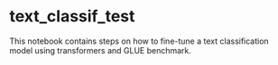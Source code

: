 # text_classif_test
This notebook contains steps on how to fine-tune a text classification model using transformers and GLUE benchmark.
